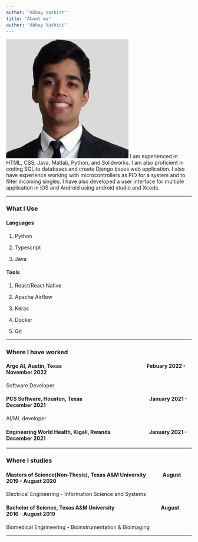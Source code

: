 ```yaml
---
author: "Abhay Vashist"
title: "About me"
auther: "Abhay Vashist"
---
```




![Abhay Vashist, the profile image](https://raw.githubusercontent.com/Avashist1998/Avashist1998.github.io/main/static/images/profile.jpg)
I am experienced in HTML, CSS, Java, Matlab, Python, and Solidworks. 
I am also proficient in coding SQLite databases and create Django bases web application. 
I also have experience working with microcontrollers as PID for a system and to filter incoming singles. 
I have also developed a user interface for multiple application in iOS and Android using android studio and Xcode.


---


### What I Use


#### Languages

1. Python

2. Typescript

3. Java


#### Tools

1. React/React Native

2. Apache Airflow

3. Keras

4. Docker

5. Git


---

### Where I have worked

#### Argo AI, Austin, Texas &emsp;&emsp;&emsp;&emsp;&emsp;&emsp;&emsp;&emsp;&emsp;&emsp;&emsp;&emsp;&emsp;&emsp;&emsp;&emsp; Febuary 2022 - November 2022

Software Developer


#### PCS Software, Houston, Texas &emsp;&emsp;&emsp;&emsp;&emsp;&emsp;&emsp;&emsp;&emsp;&emsp;&emsp;&emsp;&ensp; January 2021 - December 2021

AI/ML developer

#### Engineering World Health, Kigali, Rwanda &emsp;&emsp;&emsp;&emsp;&emsp;&emsp;&emsp; January 2021 - December 2021

---


### Where I studies

#### Masters of Science(Non-Thesis), Texas A&M University &emsp;&emsp;&emsp;August 2019 - August 2020

Electrical Engineering - Information Science and Systems


#### Bachelor of Science, Texas A&M University &emsp;&emsp;&emsp;&emsp;&emsp;&emsp;&emsp;&emsp;&ensp; August 2016 - August 2019

Biomedical Engrineering - Bioinstrumentation & Bioimaging


---